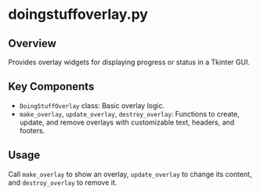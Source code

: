 # doingstuffoverlay.py

## Overview
Provides overlay widgets for displaying progress or status in a Tkinter GUI.

## Key Components
- `DoingStuffOverlay` class: Basic overlay logic.
- `make_overlay`, `update_overlay`, `destroy_overlay`: Functions to create, update, and remove overlays with customizable text, headers, and footers.

## Usage
Call `make_overlay` to show an overlay, `update_overlay` to change its content, and `destroy_overlay` to remove it.
